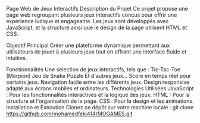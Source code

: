 Page Web de Jeux Interactifs
Description du Projet
Ce projet propose une page web regroupant plusieurs jeux interactifs conçus pour offrir une expérience ludique et engageante. Les jeux sont développés avec JavaScript, et la structure ainsi que le design de la page utilisent HTML et CSS.

Objectif Principal
Créer une plateforme dynamique permettant aux utilisateurs de jouer à plusieurs jeux tout en offrant une interface fluide et intuitive.

Fonctionnalités
Une sélection de jeux interactifs, tels que :
Tic-Tac-Toe (Morpion)
Jeu de Snake
Puzzle
Et d'autres jeux...
Score en temps réel pour certains jeux.
Navigation facile entre les différents jeux.
Design responsive adapté aux écrans mobiles et ordinateurs.
Technologies Utilisées
JavaScript : Pour les fonctionnalités interactives et la logique des jeux.
HTML : Pour la structure et l'organisation de la page.
CSS : Pour le design et les animations.
Installation et Exécution
Clonez ce dépôt sur votre machine locale :
git clone  https://github.com/mohamedfeki414/MOGAMES.git
